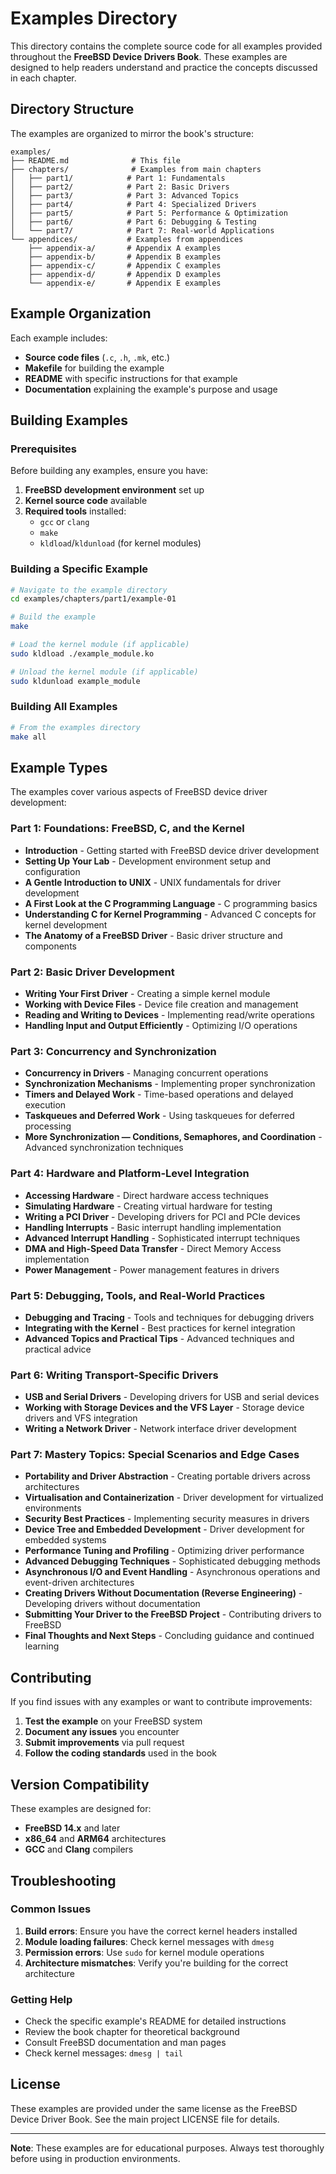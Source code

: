 # Examples Directory

This directory contains the complete source code for all examples provided throughout the **FreeBSD Device Drivers Book**. These examples are designed to help readers understand and practice the concepts discussed in each chapter.

## Directory Structure

The examples are organized to mirror the book's structure:

```
examples/
├── README.md              # This file
├── chapters/              # Examples from main chapters
│   ├── part1/            # Part 1: Fundamentals
│   ├── part2/            # Part 2: Basic Drivers
│   ├── part3/            # Part 3: Advanced Topics
│   ├── part4/            # Part 4: Specialized Drivers
│   ├── part5/            # Part 5: Performance & Optimization
│   ├── part6/            # Part 6: Debugging & Testing
│   └── part7/            # Part 7: Real-world Applications
└── appendices/           # Examples from appendices
    ├── appendix-a/       # Appendix A examples
    ├── appendix-b/       # Appendix B examples
    ├── appendix-c/       # Appendix C examples
    ├── appendix-d/       # Appendix D examples
    └── appendix-e/       # Appendix E examples
```

## Example Organization

Each example includes:

- **Source code files** (`.c`, `.h`, `.mk`, etc.)
- **Makefile** for building the example
- **README** with specific instructions for that example
- **Documentation** explaining the example's purpose and usage

## Building Examples

### Prerequisites

Before building any examples, ensure you have:

1. **FreeBSD development environment** set up
2. **Kernel source code** available
3. **Required tools** installed:
   - `gcc` or `clang`
   - `make`
   - `kldload`/`kldunload` (for kernel modules)

### Building a Specific Example

```bash
# Navigate to the example directory
cd examples/chapters/part1/example-01

# Build the example
make

# Load the kernel module (if applicable)
sudo kldload ./example_module.ko

# Unload the kernel module (if applicable)
sudo kldunload example_module
```

### Building All Examples

```bash
# From the examples directory
make all
```

## Example Types

The examples cover various aspects of FreeBSD device driver development:

### Part 1: Foundations: FreeBSD, C, and the Kernel
- **Introduction** - Getting started with FreeBSD device driver development
- **Setting Up Your Lab** - Development environment setup and configuration
- **A Gentle Introduction to UNIX** - UNIX fundamentals for driver development
- **A First Look at the C Programming Language** - C programming basics
- **Understanding C for Kernel Programming** - Advanced C concepts for kernel development
- **The Anatomy of a FreeBSD Driver** - Basic driver structure and components

### Part 2: Basic Driver Development
- **Writing Your First Driver** - Creating a simple kernel module
- **Working with Device Files** - Device file creation and management
- **Reading and Writing to Devices** - Implementing read/write operations
- **Handling Input and Output Efficiently** - Optimizing I/O operations

### Part 3: Concurrency and Synchronization
- **Concurrency in Drivers** - Managing concurrent operations
- **Synchronization Mechanisms** - Implementing proper synchronization
- **Timers and Delayed Work** - Time-based operations and delayed execution
- **Taskqueues and Deferred Work** - Using taskqueues for deferred processing
- **More Synchronization — Conditions, Semaphores, and Coordination** - Advanced synchronization techniques

### Part 4: Hardware and Platform-Level Integration
- **Accessing Hardware** - Direct hardware access techniques
- **Simulating Hardware** - Creating virtual hardware for testing
- **Writing a PCI Driver** - Developing drivers for PCI and PCIe devices
- **Handling Interrupts** - Basic interrupt handling implementation
- **Advanced Interrupt Handling** - Sophisticated interrupt techniques
- **DMA and High-Speed Data Transfer** - Direct Memory Access implementation
- **Power Management** - Power management features in drivers

### Part 5: Debugging, Tools, and Real-World Practices
- **Debugging and Tracing** - Tools and techniques for debugging drivers
- **Integrating with the Kernel** - Best practices for kernel integration
- **Advanced Topics and Practical Tips** - Advanced techniques and practical advice

### Part 6: Writing Transport-Specific Drivers
- **USB and Serial Drivers** - Developing drivers for USB and serial devices
- **Working with Storage Devices and the VFS Layer** - Storage device drivers and VFS integration
- **Writing a Network Driver** - Network interface driver development

### Part 7: Mastery Topics: Special Scenarios and Edge Cases
- **Portability and Driver Abstraction** - Creating portable drivers across architectures
- **Virtualisation and Containerization** - Driver development for virtualized environments
- **Security Best Practices** - Implementing security measures in drivers
- **Device Tree and Embedded Development** - Driver development for embedded systems
- **Performance Tuning and Profiling** - Optimizing driver performance
- **Advanced Debugging Techniques** - Sophisticated debugging methods
- **Asynchronous I/O and Event Handling** - Asynchronous operations and event-driven architectures
- **Creating Drivers Without Documentation (Reverse Engineering)** - Developing drivers without documentation
- **Submitting Your Driver to the FreeBSD Project** - Contributing drivers to FreeBSD
- **Final Thoughts and Next Steps** - Concluding guidance and continued learning

## Contributing

If you find issues with any examples or want to contribute improvements:

1. **Test the example** on your FreeBSD system
2. **Document any issues** you encounter
3. **Submit improvements** via pull request
4. **Follow the coding standards** used in the book

## Version Compatibility

These examples are designed for:
- **FreeBSD 14.x** and later
- **x86_64** and **ARM64** architectures
- **GCC** and **Clang** compilers

## Troubleshooting

### Common Issues

1. **Build errors**: Ensure you have the correct kernel headers installed
2. **Module loading failures**: Check kernel messages with `dmesg`
3. **Permission errors**: Use `sudo` for kernel module operations
4. **Architecture mismatches**: Verify you're building for the correct architecture

### Getting Help

- Check the specific example's README for detailed instructions
- Review the book chapter for theoretical background
- Consult FreeBSD documentation and man pages
- Check kernel messages: `dmesg | tail`

## License

These examples are provided under the same license as the FreeBSD Device Driver Book. See the main project LICENSE file for details.

---

**Note**: These examples are for educational purposes. Always test thoroughly before using in production environments.
